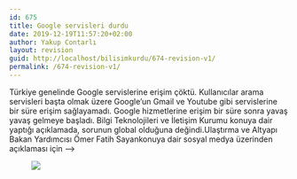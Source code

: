 ```yaml
---
id: 675
title: Google servisleri durdu
date: 2019-12-19T11:57:20+02:00
author: Yakup Contarlı
layout: revision
guid: http://localhost/bilisimkurdu/674-revision-v1/
permalink: /674-revision-v1/
---
```

<amp-story-page style="background-color:#ffffff" id="8a2e9eb1-60ff-4c1b-8a5f-a9868ed99235" class="wp-block-amp-amp-story-page"><amp-story-grid-layer template="fill"></amp-story-grid-layer> 

<p class="wp-block-amp-amp-story-text amp-text-content">
  Türkiye genelinde Google servislerine erişim çöktü. Kullanıcılar arama servisleri başta olmak üzere Google&#8217;un Gmail ve Youtube gibi servislerine bir süre erişim sağlayamadı. Google hizmetlerine erişim bir süre sonra yavaş yavaş gelmeye başladı. Bilgi Teknolojileri ve İletişim Kurumu konuya dair yaptığı açıklamada, sorunun global olduğuna değindi.Ulaştırma ve Altyapı Bakan Yardımcısı Ömer Fatih Sayankonuya dair sosyal medya üzerinden açıklaması için &#8211;>
</p></amp-story-page> <amp-story-page style="background-color:#ffffff" id="a0ac9505-75d4-495c-b705-2cd7fe99d13e" class="wp-block-amp-amp-story-page"><amp-story-grid-layer template="fill"></amp-story-grid-layer> <figure class="wp-block-image size-large">

![](https://i.hizliresim.com/yGX5Vy.png) </figure> </amp-story-page>